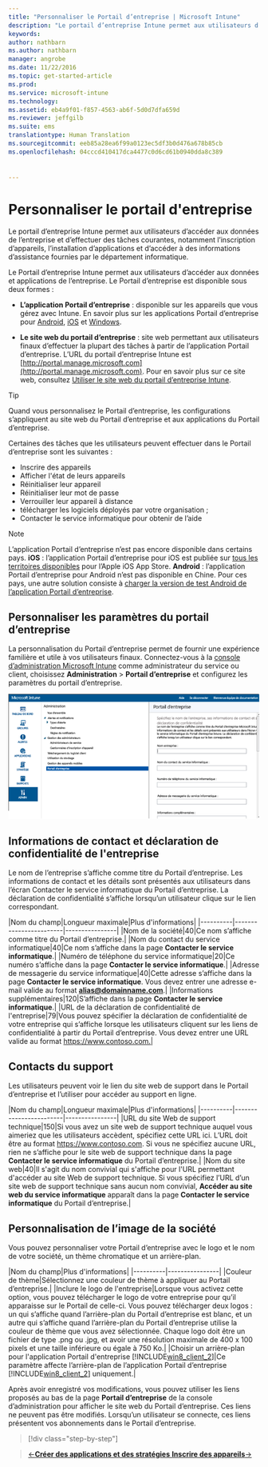 ```yaml
---
title: "Personnaliser le Portail d’entreprise | Microsoft Intune"
description: "Le portail d’entreprise Intune permet aux utilisateurs d’effectuer des tâches courantes comme inscrire des appareils, installer des applications et trouver des informations concernant le service informatique."
keywords: 
author: nathbarn
ms.author: nathbarn
manager: angrobe
ms.date: 11/22/2016
ms.topic: get-started-article
ms.prod: 
ms.service: microsoft-intune
ms.technology: 
ms.assetid: eb4a9f01-f857-4563-ab6f-5d0d7dfa659d
ms.reviewer: jeffgilb
ms.suite: ems
translationtype: Human Translation
ms.sourcegitcommit: eeb85a28ea6f99a0123ec5df3b0d476a678b85cb
ms.openlocfilehash: 04cccd410417dca4477c0d6cd61b0940dda8c389


---
```


# <a name="customize-the-company-portal"></a>Personnaliser le portail d'entreprise
Le portail d’entreprise Intune permet aux utilisateurs d’accéder aux données de l’entreprise et d’effectuer des tâches courantes, notamment l’inscription d’appareils, l’installation d’applications et d’accéder à des informations d’assistance fournies par le département informatique.

Le Portail d’entreprise Intune permet aux utilisateurs d’accéder aux données et applications de l’entreprise. Le Portail d’entreprise est disponible sous deux formes :

-   **L’application Portail d’entreprise** : disponible sur les appareils que vous gérez avec Intune. En savoir plus sur les applications Portail d’entreprise pour [Android](/Intune/EndUser/using-your-android-device-with-intune), [iOS](/Intune/EndUser/using-your-ios-or-mac-os-x-device-with-intune) et [Windows](/Intune/EndUser/using-your-windows-device-with-intune).


- **Le site web du portail d’entreprise** : site web permettant aux utilisateurs finaux d’effectuer la plupart des tâches à partir de l’application Portail d’entreprise. L’URL du portail d’entreprise Intune est [http://portal.manage.microsoft.com](http://portal.manage.microsoft.com). Pour en savoir plus sur ce site web, consultez [Utiliser le site web du portail d’entreprise Intune](/Intune/EndUser/using-the-intune-company-portal-website).

> [!TIP]
> Quand vous personnalisez le Portail d’entreprise, les configurations s’appliquent au site web du Portail d’entreprise et aux applications du Portail d’entreprise.

Certaines des tâches que les utilisateurs peuvent effectuer dans le Portail d’entreprise sont les suivantes :

-   Inscrire des appareils
-   Afficher l'état de leurs appareils
-   Réinitialiser leur appareil
-   Réinitialiser leur mot de passe
-   Verrouiller leur appareil à distance
-   télécharger les logiciels déployés par votre organisation ;
-   Contacter le service informatique pour obtenir de l’aide

> [!NOTE]
> L’application Portail d’entreprise n’est pas encore disponible dans certains pays.
> __iOS__ : l’application Portail d’entreprise pour iOS est publiée sur [tous les territoires disponibles](https://go.microsoft.com/fwlink/?linkid=831284) pour l’Apple iOS App Store.
> __Android__ : l’application Portail d’entreprise pour Android n’est pas disponible en Chine. Pour ces pays, une autre solution consiste à [charger la version de test Android de l’application Portail d’entreprise](https://www.microsoft.com/en-us/download/details.aspx?id=49140).  

## <a name="customize-company-portal-settings"></a>Personnaliser les paramètres du portail d’entreprise
La personnalisation du Portail d’entreprise permet de fournir une expérience familière et utile à vos utilisateurs finaux. Connectez-vous à la [console d’administration Microsoft Intune](https://manage.microsoft.com) comme administrateur du service ou client, choisissez **Administration** &gt; **Portail d’entreprise** et configurez les paramètres du portail d’entreprise.

![admin-console-admin-workspace-comp-portal-settings](./media/companyportal.png)

## <a name="company-contact-information-and-privacy-statement"></a>Informations de contact et déclaration de confidentialité de l'entreprise
Le nom de l’entreprise s’affiche comme titre du Portail d’entreprise. Les informations de contact et les détails sont présentés aux utilisateurs dans l’écran Contacter le service informatique du Portail d’entreprise. La déclaration de confidentialité s’affiche lorsqu’un utilisateur clique sur le lien correspondant.

|Nom du champ|Longueur maximale|Plus d'informations|
    |----------|------------------------|----------------|
    |Nom de la société|40|Ce nom s’affiche comme titre du Portail d’entreprise.|
    |Nom du contact du service informatique|40|Ce nom s’affiche dans la page **Contacter le service informatique**.|
    |Numéro de téléphone du service informatique|20|Ce numéro s’affiche dans la page **Contacter le service informatique**.|
    |Adresse de messagerie du service informatique|40|Cette adresse s’affiche dans la page **Contacter le service informatique**. Vous devez entrer une adresse e-mail valide au format **alias@domainname.com**.|
    |Informations supplémentaires|120|S’affiche dans la page **Contacter le service informatique**.|
    |URL de la déclaration de confidentialité de l'entreprise|79|Vous pouvez spécifier la déclaration de confidentialité de votre entreprise qui s’affiche lorsque les utilisateurs cliquent sur les liens de confidentialité à partir du Portail d’entreprise. Vous devez entrer une URL valide au format https://www.contoso.com.|

## <a name="support-contacts"></a>Contacts du support
Les utilisateurs peuvent voir le lien du site web de support dans le Portail d’entreprise et l’utiliser pour accéder au support en ligne.

|Nom du champ|Longueur maximale|Plus d'informations|
    |----------|------------------------|----------------|
    |URL du site Web de support technique|150|Si vous avez un site web de support technique auquel vous aimeriez que les utilisateurs accèdent, spécifiez cette URL ici. L’URL doit être au format https://www.contoso.com. Si vous ne spécifiez aucune URL, rien ne s’affiche pour le site web de support technique dans la page **Contacter le service informatique** du Portail d’entreprise.|
    |Nom du site web|40|Il s'agit du nom convivial qui s'affiche pour l'URL permettant d'accéder au site Web de support technique. Si vous spécifiez l’URL d’un site web de support technique sans aucun nom convivial, **Accéder au site web du service informatique** apparaît dans la page **Contacter le service informatique** du Portail d’entreprise.|

## <a name="company-branding-customization"></a>Personnalisation de l’image de la société
Vous pouvez personnaliser votre Portail d’entreprise avec le logo et le nom de votre société, un thème chromatique et un arrière-plan.

|Nom du champ|Plus d'informations|
    |----------|----------------|
    |Couleur de thème|Sélectionnez une couleur de thème à appliquer au Portail d’entreprise.|
    |Inclure le logo de l'entreprise|Lorsque vous activez cette option, vous pouvez télécharger le logo de votre entreprise pour qu’il apparaisse sur le Portail de celle-ci. Vous pouvez télécharger deux logos : un qui s’affiche quand l’arrière-plan du Portail d’entreprise est blanc, et un autre qui s’affiche quand l’arrière-plan du Portail d’entreprise utilise la couleur de thème que vous avez sélectionnée. Chaque logo doit être un fichier de type .png ou .jpg, et avoir une résolution maximale de 400 x 100 pixels et une taille inférieure ou égale à 750 Ko.|
    |Choisir un arrière-plan pour l'application Portail d'entreprise [!INCLUDE[win8_client_2](../includes/win8_client_2_md.md)]|Ce paramètre affecte l’arrière-plan de l’application Portail d’entreprise [!INCLUDE[win8_client_2](../includes/win8_client_2_md.md)] uniquement.|


Après avoir enregistré vos modifications, vous pouvez utiliser les liens proposés au bas de la page **Portail d’entreprise** de la console d’administration pour afficher le site web du Portail d’entreprise. Ces liens ne peuvent pas être modifiés. Lorsqu’un utilisateur se connecte, ces liens présentent vos abonnements dans le Portail d’entreprise.

>[!div class="step-by-step"]

>[&larr;**Créer des applications et des stratégies**](.\start-with-a-paid-subscription-to-microsoft-intune-step-6.md)[       **Inscrire des appareils**&rarr;](.\start-with-a-paid-subscription-to-microsoft-intune-step-8.md)  



<!--HONumber=Dec16_HO2-->


